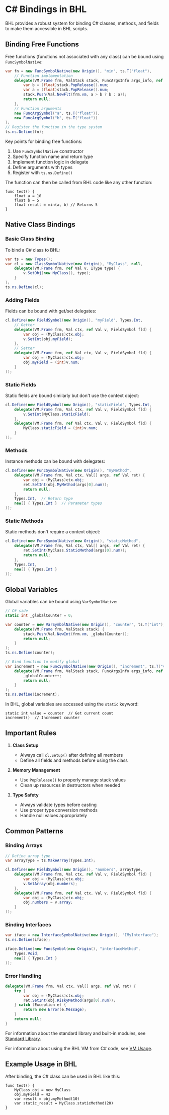# C# Bindings in BHL

BHL provides a robust system for binding C# classes, methods, and fields to make them accessible in BHL scripts.

## Binding Free Functions

Free functions (functions not associated with any class) can be bound using `FuncSymbolNative`:

```csharp
var fn = new FuncSymbolNative(new Origin(), "min", ts.T("float"),
    // Function implementation
    delegate(VM.Frame frm, ValStack stack, FuncArgsInfo args_info, ref BHS status) { 
        var b = (float)stack.PopRelease().num;
        var a = (float)stack.PopRelease().num;
        stack.Push(Val.NewFlt(frm.vm, a > b ? b : a)); 
        return null;
    },
    // Function arguments
    new FuncArgSymbol("a", ts.T("float")),
    new FuncArgSymbol("b", ts.T("float"))
);
// Register the function in the type system
ts.ns.Define(fn);
```

Key points for binding free functions:
1. Use `FuncSymbolNative` constructor
2. Specify function name and return type
3. Implement function logic in delegate
4. Define arguments with types
5. Register with `ts.ns.Define()`

The function can then be called from BHL code like any other function:

```bhl
func test() {
    float a = 10
    float b = 5
    float result = min(a, b) // Returns 5
}
```

## Native Class Bindings

### Basic Class Binding

To bind a C# class to BHL:

```csharp
var ts = new Types();
var cl = new ClassSymbolNative(new Origin(), "MyClass", null,
    delegate(VM.Frame frm, ref Val v, IType type) { 
        v.SetObj(new MyClass(), type);
    }
);
ts.ns.Define(cl);
```

### Adding Fields

Fields can be bound with get/set delegates:

```csharp
cl.Define(new FieldSymbol(new Origin(), "myField", Types.Int,
    // Getter
    delegate(VM.Frame frm, Val ctx, ref Val v, FieldSymbol fld) {
        var obj = (MyClass)ctx.obj;
        v.SetInt(obj.myField);
    },
    // Setter
    delegate(VM.Frame frm, ref Val ctx, Val v, FieldSymbol fld) {
        var obj = (MyClass)ctx.obj;
        obj.myField = (int)v.num;
    }
));
```

### Static Fields

Static fields are bound similarly but don't use the context object:

```csharp
cl.Define(new FieldSymbol(new Origin(), "staticField", Types.Int,
    delegate(VM.Frame frm, Val ctx, ref Val v, FieldSymbol fld) {
        v.SetInt(MyClass.staticField);
    },
    delegate(VM.Frame frm, ref Val ctx, Val v, FieldSymbol fld) {
        MyClass.staticField = (int)v.num;
    }
));
```

### Methods

Instance methods can be bound with delegates:

```csharp
cl.Define(new FuncSymbolNative(new Origin(), "myMethod",
    delegate(VM.Frame frm, Val ctx, Val[] args, ref Val ret) {
        var obj = (MyClass)ctx.obj;
        ret.SetInt(obj.MyMethod(args[0].num));
        return null;
    },
    Types.Int,  // Return type
    new[] { Types.Int }  // Parameter types
));
```

### Static Methods

Static methods don't require a context object:

```csharp
cl.Define(new FuncSymbolNative(new Origin(), "staticMethod",
    delegate(VM.Frame frm, Val ctx, Val[] args, ref Val ret) {
        ret.SetInt(MyClass.StaticMethod(args[0].num));
        return null;
    },
    Types.Int,
    new[] { Types.Int }
));
```

## Global Variables

Global variables can be bound using `VarSymbolNative`:

```csharp
// C# side
static int _globalCounter = 0;

var counter = new VarSymbolNative(new Origin(), "counter", ts.T("int"),
    delegate(VM.Frame frm, ValStack stack) {
        stack.Push(Val.NewInt(frm.vm, _globalCounter));
        return null;
    }
);
ts.ns.Define(counter);

// Bind function to modify global
var increment = new FuncSymbolNative(new Origin(), "increment", ts.T("void"),
    delegate(VM.Frame frm, ValStack stack, FuncArgsInfo args_info, ref BHS status) {
        _globalCounter++;
        return null;
    }
);
ts.ns.Define(increment);
```

In BHL, global variables are accessed using the `static` keyword:

```bhl
static int value = counter  // Get current count
increment()  // Increment counter
```

## Important Rules

1. **Class Setup**
   - Always call `cl.Setup()` after defining all members
   - Define all fields and methods before using the class

2. **Memory Management**
   - Use `PopRelease()` to properly manage stack values
   - Clean up resources in destructors when needed

3. **Type Safety**
   - Always validate types before casting
   - Use proper type conversion methods
   - Handle null values appropriately

## Common Patterns

### Binding Arrays

```csharp
// Define array type
var arrayType = ts.MakeArray(Types.Int);

cl.Define(new FieldSymbol(new Origin(), "numbers", arrayType,
    delegate(VM.Frame frm, Val ctx, ref Val v, FieldSymbol fld) {
        var obj = (MyClass)ctx.obj;
        v.SetArray(obj.numbers);
    },
    delegate(VM.Frame frm, ref Val ctx, Val v, FieldSymbol fld) {
        var obj = (MyClass)ctx.obj;
        obj.numbers = v.array;
    }
));
```

### Binding Interfaces

```csharp
var iface = new InterfaceSymbolNative(new Origin(), "IMyInterface");
ts.ns.Define(iface);

iface.Define(new FuncSymbol(new Origin(), "interfaceMethod",
    Types.Void,
    new[] { Types.Int }
));
```

### Error Handling

```csharp
delegate(VM.Frame frm, Val ctx, Val[] args, ref Val ret) {
    try {
        var obj = (MyClass)ctx.obj;
        ret.SetInt(obj.RiskyMethod(args[0].num));
    } catch (Exception e) {
        return new Error(e.Message);
    }
    return null;
}
```

For information about the standard library and built-in modules, see [Standard Library](standard-library.md).

For information about using the BHL VM from C# code, see [VM Usage](vm-usage.md).

## Example Usage in BHL

After binding, the C# class can be used in BHL like this:

```bhl
func test() {
    MyClass obj = new MyClass
    obj.myField = 42
    var result = obj.myMethod(10)
    var static_result = MyClass.staticMethod(20)
}
```
